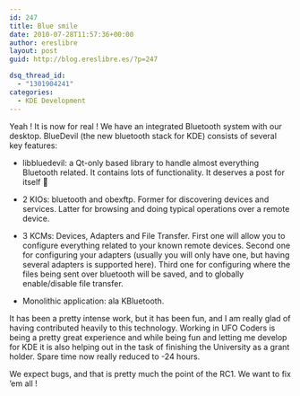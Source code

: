 ```yaml
---
id: 247
title: Blue smile
date: 2010-07-28T11:57:36+00:00
author: ereslibre
layout: post
guid: http://blog.ereslibre.es/?p=247

dsq_thread_id:
  - "1301904241"
categories:
  - KDE Development
---
```

Yeah ! It is now for real ! We have an integrated Bluetooth system with our desktop. BlueDevil (the new bluetooth stack for KDE) consists of several key features:

  * libbluedevil: a Qt-only based library to handle almost everything Bluetooth related. It contains lots of functionality. It deserves a post for itself 🙂

  * 2 KIOs: bluetooth and obexftp. Former for discovering devices and services. Latter for browsing and doing typical operations over a remote device.

  * 3 KCMs: Devices, Adapters and File Transfer. First one will allow you to configure everything related to your known remote devices. Second one for configuring your adapters (usually you will only have one, but having several adapters is supported here). Third one for configuring where the files being sent over bluetooth will be saved, and to globally enable/disable file transfer.

  * Monolithic application: ala KBluetooth.

It has been a pretty intense work, but it has been fun, and I am really glad of having contributed heavily to this technology. Working in UFO Coders is being a pretty great experience and while being fun and letting me develop for KDE it is also helping out in the task of finishing the University as a grant holder. Spare time now really reduced to -24 hours.

We expect bugs, and that is pretty much the point of the RC1. We want to fix &#8217;em all !